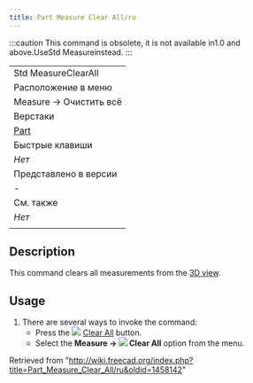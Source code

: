 ```yaml
---
title: Part Measure Clear All/ru
---
```

:::caution
This command is obsolete, it is not available in1.0 and above.UseStd Measureinstead.
:::

|  |
| --- |
| Std MeasureClearAll |
| Расположение в меню |
| Measure → Очистить всё |
| Верстаки |
| [Part](/Part_Workbench/ru "Part Workbench/ru") |
| Быстрые клавиши |
| *Нет* |
| Представлено в версии |
| - |
| См. также |
| *Нет* |
|  |

## Description

This command clears all measurements from the [3D view](/3D_view "3D view").

## Usage

1. There are several ways to invoke the command:
   * Press the ![](/images/Part_Measure_Clear_All.svg) [Clear All](/Part_Measure_Clear_All "Part Measure Clear All") button.
   * Select the **Measure → ![](/images/Part_Measure_Clear_All.svg) Clear All** option from the menu.

Retrieved from "<http://wiki.freecad.org/index.php?title=Part_Measure_Clear_All/ru&oldid=1458142>"